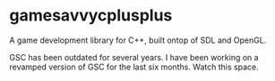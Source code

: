 # gamesavvycplusplus
A game development library for C++, built ontop of SDL and OpenGL.


GSC has been outdated for several years.
I have been working on a revamped version of GSC for the last six months. Watch this space.
